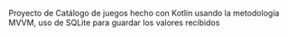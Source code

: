 Proyecto de Catálogo de juegos hecho con Kotlin usando la metodología MVVM, uso de SQLite para guardar los valores recibidos

